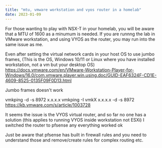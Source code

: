 ```yaml
---
title: "mtu, vmware workstation and vyos router in a homelab"
date: 2023-01-09
---
```


For those wanting to play with NSX-T in your homelab, you will be aware that a MTU of 1600 as a minumum is needed.
If you are runnng the lab in VMware workstation, and using VYOS as the router, you may run into the same issue as me.

Even after setting the virtual network cards in your host OS to use jumbo frames, (This is the OS, Windows 10/11 or Linux where you have installed workstation, not a vm but your desktop OS)
https://docs.vmware.com/en/VMware-Workstation-Player-for-Windows/16.0/com.vmware.player.win.using.doc/GUID-EAF6324F-CD1E-4609-8525-0135F09F0D13.html

Jumbo frames doesn't work 

vmkping -d -s 8972 x.x.x.x
vmkping -I vmkX x.x.x.x -d -s 8972
https://kb.vmware.com/s/article/1003728


It seems the issue is the VYOS virtual router, and so far no one has a solution (this applies to running VYOS inside workstation not ESXi)
I switched the router to pfsense any everything worked ok

Just be aware that pfsense has built in firewall rules and you need to understand those and remove/create rules for complex routing etc.
